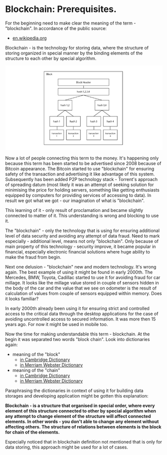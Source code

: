 # Blockchain: Prerequisites.

For the beginning need to make clear the meaning of the term - "blockchain". In accordance of the public source:

* [en.wikipedia.org](https://en.wikipedia.org/wiki/Blockchain)

Blockchain - is the technology for storing data, where the structure of storing organized in special manner by the binding elements of the structure to each other by special algorithm.

![](https://raw.githubusercontent.com/ArboreusSystems/arboreus_articles/master/blockchain/prerequisites/illustrations/blockchain_001.png)

Now a lot of people connecting this term to the money. It's happening only because this term has been started to be advertised since 2008 because of Bitcoin appearance. The Bitcoin started to use "blockchain" for ensuring safety of the transaction and advertising it like advantage of this system. Subsequently has been added P2P technology stack - Torrent's approach of spreading datum (most likely it was an attempt of seeking solution for minimising the price for holding servers, something like getting enthusiasts equipped by computers for providing services of accessing to data). In result we got what we got - our imagination of what is "blockchain".

This learning of it - only result of proclamation and became slightly connected to matter of it. This understanding is wrong and blocking to use it.

The "blockchain" - only the technology that is using for ensuring  additional level of data security and avoiding any attempt of data fraud. Need to mark especially - additional level, means not only "blockchain". Only because of main property of this technology - security improve, it became popular in financial, especially electronic financial solutions where huge ability to make the fraud from begin.

Next one delusion - "blockchain" new and modern technology. It's wrong again. The best example of using it might be found in early 2000th. The Mercedes, BMW, Toyota, Cadillac started to use it for avoiding fraud for car millage. It looks like the millage value stored in couple of sensors hidden in the body of the car and the value that we see on odometer is the result of calculation of values from couple of sensors equipped within memory. Does it looks familiar?

In early 2000th already been using it for ensuring strict and controlled access to the critical data through the desktop applications for the case of avoiding uncontrolled access to secured information. It was more then 15 years ago. For now it might be used in mobile too.

Now the time for making understandable this term - blockchain. At the begin it was separated two words "block chain". Look into dictionaries again:

* meaning of the "block"
	* [in Cambridge Dictionary](https://dictionary.cambridge.org/dictionary/english/block)
	* [in Merriam Webster Dictionary](https://www.merriam-webster.com/dictionary/block)
* meaning of the "chain"
	* [in Cambridge Dictionary](https://dictionary.cambridge.org/dictionary/english/chain)
	* [in Merriam Webster Dictionary](https://www.merriam-webster.com/dictionary/chain)

Paraphrasing the dictionaries in context of using it for building data storages and developing application might be gotten this explanation:

**Blockchain - is a structure that organised in special order, where every element of this structure connected to other by special algorithm when any attempt to change element of the structure will affect connected elements. In other words - you don't able to change any element without affecting others. The structure of relations between elements is the block for chain of the elements.**

Especially noticed that in blockchain definition not mentioned that is only for data storing, this approach might be used for a lot of cases.